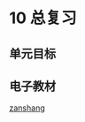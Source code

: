 # 10 总复习

## 单元目标


## 电子教材

<Ebook grade="xxsx4b" :pages="108" :paged="115" ></Ebook>

[zanshang](../res/zanshang.md ':include')